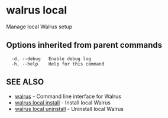 # walrus local

Manage local Walrus setup

## Options inherited from parent commands

```
  -d, --debug   Enable debug log
  -h, --help    Help for this command
```

## SEE ALSO

* [walrus](../walrus)	 - Command line interface for Walrus
* [walrus local install](walrus_local_install)	 - Install local Walrus
* [walrus local uninstall](walrus_local_uninstall)	 - Uninstall local Walrus


